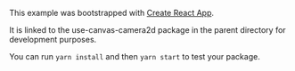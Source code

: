 This example was bootstrapped with [Create React App](https://github.com/facebook/create-react-app).

It is linked to the use-canvas-camera2d package in the parent directory for development purposes.

You can run `yarn install` and then `yarn start` to test your package.
